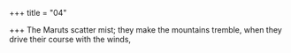 +++
title = "04"

+++
The Maruts scatter mist; they make the mountains tremble,
when they drive their course with the winds,